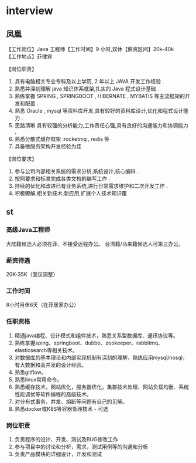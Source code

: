 # interview

## 凤凰

【工作岗位】Java 工程师【工作时间】9 小时,双休【薪资区间】20k-40k  
【工作地点】菲律宾

【岗位职责】

1. 具有电脑相关专业专科及以上学历, 2 年以上 JAVA 开发工作经验 .
1. 熟悉并深刻理解 java 知识体系框架,扎实的 Java 程式设计基础 .
1. 熟练掌握 SPRING , SPRINGBOOT , HIBERNATE , MYBATIS 等主流框架的开发和配置 .
1. 熟悉 Oracle , mysql 等资料库开发,具有较好的资料库设计,优化和程式设计能力 .
1. 思路清晰 具有较强的分析能力,工作责任心强,具有良好的沟通能力和协调能力 .
1. 熟悉分散式缓存框架 :rocketmq , redis 等
1. 具备微服务架构开发经验为佳

【岗位要求】

1. 参与公司内部相关系统的需求分析,系统设计,核心编码 .
1. 按照要求和标准完成各类文档的编写工作 .
1. 持续的优化和改进已有业务系统,进行日常需求维护和二次开发工作 .
1. 积极瞭解,相关新技术,新应用,扩展个人技术知识覆

## st

### 高级Java工程师

大陆籍候选人必须在菲，不接受远程办公。
台湾籍/马来籍候选人可第三办公。

### 薪资待遇

20K-35K（面议调整）

### 工作时间

8小时月休6天（在菲居家办公）

### 任职资格

1. 精通java编程、设计模式和组件技术，熟悉关系型数据库、通讯协议等。
1. 熟练掌握sping、springboot、dubbo、zookeeper、rabbitmq、elasticsearch等相关技术。
1. 对数据库的基本理论和内部实现机制有深刻的理解，熟练应用mysql/nosql，有大数据和高并发的设计经验。
1. 熟悉gitflow。
1. 熟悉linux常用命令。
1. 熟悉缓存技术，网站优化，服务器优化，集群技术处理、网站负载均衡、系统性能调优等软件编程的高级技术。
1. 对分布式事务、并发、熔断等问题有自己的见解。
1. 熟悉docker或K8S等容器管理技术 - 可选

### 岗位职责

1. 负责程序的设计、开发、测试及BUG修改工作
2. 参与项目中的讨论和分析，需求，测试用例等的沟通和分析
3. 负责产品模块的详细设计，开发和测试
